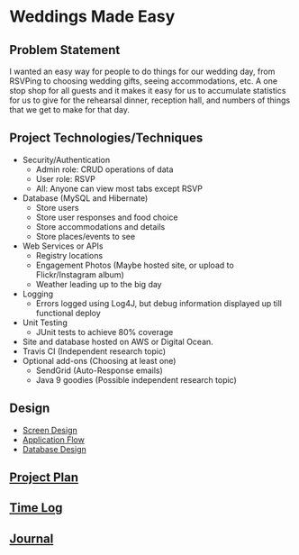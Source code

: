 # Weddings Made Easy

## Problem Statement
I wanted an easy way for people to do things for our wedding day, from RSVPing
to choosing wedding gifts, seeing accommodations, etc. A one stop shop for all
guests and it makes it easy for us to accumulate statistics for us to give for
the rehearsal dinner, reception hall, and numbers of things that we get to make
for that day. 

## Project Technologies/Techniques
* Security/Authentication
    * Admin role: CRUD operations of data
    * User role: RSVP
    * All: Anyone can view most tabs except RSVP
* Database (MySQL and Hibernate)
    * Store users
    * Store user responses and food choice
    * Store accommodations and details
    * Store places/events to see
* Web Services or APIs
    * Registry locations
    * Engagement Photos (Maybe hosted site, or upload to Flickr/Instagram album)
    * Weather leading up to the big day
* Logging
    * Errors logged using Log4J, but debug information displayed up till functional deploy
* Unit Testing
    * JUnit tests to achieve 80% coverage
* Site and database hosted on AWS or Digital Ocean.
* Travis CI (Independent research topic)
* Optional add-ons (Choosing at least one)
    * SendGrid (Auto-Response emails)
    * Java 9 goodies (Possible independent research topic)
    
## Design
* [Screen Design](designDocuments/WeddingDesign.epgz)
* [Application Flow](designDocuments/applicationFlow.md)
* [Database Design](designDocuments/databaseDiagram.png)

## [Project Plan](projectPlan.md)
## [Time Log](timeLog.md)
## [Journal](journal.md)